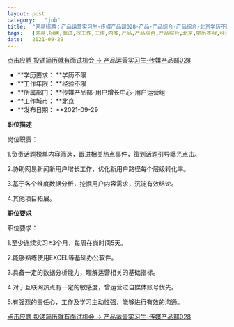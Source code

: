 ```yaml
---
layout:	post
category:	"job"
title:	"网易招聘：产品运营实习生-传媒产品部028-产品-产品综合-产品综合-北京学历不限经验不限"
tags:	[网易,招聘,面试,找工作,工作,内推,产品,产品综合,产品综合,北京,学历不限,经验不限]
date:	2021-09-29
---
```


[点击应聘 投递简历就有面试机会 ->  产品运营实习生-传媒产品部028](http://mobile.bole.netease.com/bole/boleDetail?id=34766&employeeId=346f03c3cda5f04c&key=all)



- **学历要求： **学历不限
- **工作年限： **经验不限
- **所属部门： **传媒产品部-用户增长中心-用户运营组
- **工作城市： **北京
- **发布日期： **2021-09-29



**职位描述**



岗位职责：

1.负责话题榜单内容筛选，跟进相关热点事件，策划话题引导曝光点击。

2.协助网易新闻新用户增长工作，优化新用户路径每个层级转化率。

3.基于各个维度数据分析，挖掘用户内容需求，沉淀有效结论。

4.其他项目拓展。





**职位要求**

职位要求：

1.至少连续实习≥3个月，每周在岗时间5天。

2.能够熟练使用EXCEL等基础办公软件。

3.具备一定的数据分析能力，理解运营相关的基础指标。

4.对于互联网热点有一定的敏感度，曾运营过自媒体账号优先。

5.有强烈的责任心，工作及学习主动性强，能够进行有效的沟通。



[点击应聘 投递简历就有面试机会 ->  产品运营实习生-传媒产品部028](http://mobile.bole.netease.com/bole/boleDetail?id=34766&employeeId=346f03c3cda5f04c&key=all)